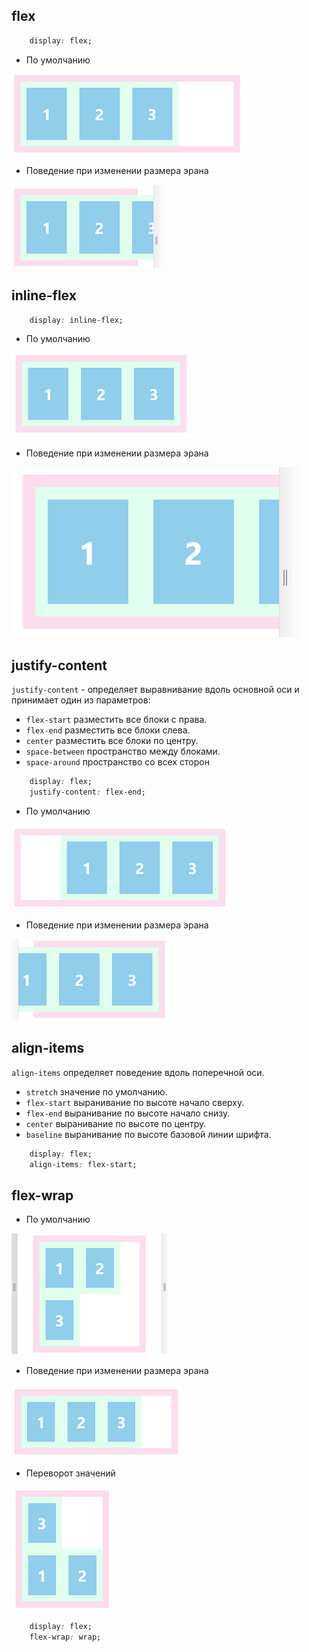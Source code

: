 ## flex


```css
    display: flex;
```
- По умолчанию 

![](https://github.com/dedmosay/CSS-blog/blob/master/1.path/16.FLEXBOX/image/flex%20full.jpg)
- Поведение при изменении размера эрана 

![](https://github.com/dedmosay/CSS-blog/blob/master/1.path/16.FLEXBOX/image/flex.jpg)

## inline-flex

```css
    display: inline-flex;
```

- По умолчанию 

![](https://github.com/dedmosay/CSS-blog/blob/master/1.path/16.FLEXBOX/image/inline-flex%20full.jpg)
- Поведение при изменении размера эрана 

![](https://github.com/dedmosay/CSS-blog/blob/master/1.path/16.FLEXBOX/image/inline-flex.jpg)

## justify-content

```justify-content``` - определяет выравнивание вдоль основной оси и принимает один из параметров:
- ```flex-start``` разместить все блоки с права.
- ```flex-end``` разместить все блоки слева.
- ```center``` разместить все блоки по центру.
- ```space-between``` пространство между блоками.
- ```space-around``` пространство со всех сторон

```css
    display: flex;
    justify-content: flex-end;
```

- По умолчанию 

![](https://github.com/dedmosay/CSS-blog/blob/master/1.path/16.FLEXBOX/image/justify-content%20full.jpg)
- Поведение при изменении размера эрана

![](https://github.com/dedmosay/CSS-blog/blob/master/1.path/16.FLEXBOX/image/justify-content.jpg)
## align-items

```align-items``` определяет поведение вдоль поперечной оси.

- ```stretch``` значение по умолчанию.
- ```flex-start``` выранивание по высоте начало сверху.
- ```flex-end``` выранивание по высоте начало снизу.
- ```center``` выранивание по высоте по центру.
- ```baseline``` выранивание по высоте базовой линии шрифта.

```css
    display: flex;
    align-items: flex-start;
```

## flex-wrap

- По умолчанию 

![](https://github.com/dedmosay/CSS-blog/blob/master/1.path/16.FLEXBOX/image/flex-wrap%20full.jpg)
- Поведение при изменении размера эрана 

![](https://github.com/dedmosay/CSS-blog/blob/master/1.path/16.FLEXBOX/image/flex-wrap.jpg)

- Переворот значений 

![](https://github.com/dedmosay/CSS-blog/blob/master/1.path/16.FLEXBOX/image/flex-wrap-reverse.jpg)
```css
    display: flex;
    flex-wrap: wrap;
```

